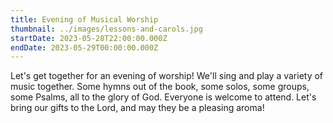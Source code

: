 ```yaml
---
title: Evening of Musical Worship
thumbnail: ../images/lessons-and-carols.jpg
startDate: 2023-05-28T22:00:00.000Z
endDate: 2023-05-29T00:00:00.000Z
---
```


Let's get together for an evening of worship! We'll sing and play a variety of music together. Some hymns out of the book, some solos, some groups, some Psalms, all to the glory of
God. Everyone is welcome to attend. Let's bring our gifts to the Lord, and may they be a pleasing aroma!
